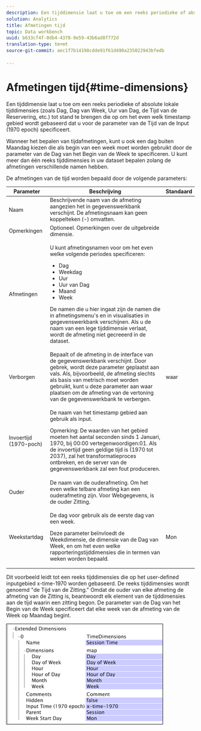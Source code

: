 ```yaml
---
description: Een tijddimensie laat u toe om een reeks periodieke of absolute lokale tijddimensies (zoals Dag, Dag van Week, Uur van Dag, de Tijd van de Reservering, etc.) tot stand te brengen die op om het even welk timestamp gebied wordt gebaseerd dat u voor de parameter van de Tijd van de Input (1970 epoch) specificeert.
solution: Analytics
title: Afmetingen tijd
topic: Data workbench
uuid: b633cf4f-0db4-4378-9e59-43b6ad8f772d
translation-type: tm+mt
source-git-commit: aec1f7b14198cdde91f61d490a235022943bfedb

---
```



# Afmetingen tijd{#time-dimensions}

Een tijddimensie laat u toe om een reeks periodieke of absolute lokale tijddimensies (zoals Dag, Dag van Week, Uur van Dag, de Tijd van de Reservering, etc.) tot stand te brengen die op om het even welk timestamp gebied wordt gebaseerd dat u voor de parameter van de Tijd van de Input (1970 epoch) specificeert.

Wanneer het bepalen van tijdafmetingen, kunt u ook een dag buiten Maandag kiezen die als begin van een week moet worden gebruikt door de parameter van de Dag van het Begin van de Week te specificeren. U kunt meer dan één reeks tijddimensies in uw dataset bepalen zolang de afmetingen verschillende namen hebben.

De afmetingen van de tijd worden bepaald door de volgende parameters:

<table id="table_9734F6CD7ABA4661A2F9A5FB948A7282"> 
 <thead> 
  <tr> 
   <th colname="col1" class="entry"> Parameter </th> 
   <th colname="col2" class="entry"> Beschrijving </th> 
   <th colname="col3" class="entry"> Standaard </th> 
  </tr> 
 </thead>
 <tbody> 
  <tr> 
   <td colname="col1"> Naam </td> 
   <td colname="col2"> Beschrijvende naam van de afmeting aangezien het in gegevenswerkbank verschijnt. De afmetingsnaam kan geen koppelteken (-) omvatten. </td> 
   <td colname="col3"> </td> 
  </tr> 
  <tr> 
   <td colname="col1"> Opmerkingen </td> 
   <td colname="col2"> Optioneel. Opmerkingen over de uitgebreide dimensie. </td> 
   <td colname="col3"> </td> 
  </tr> 
  <tr> 
   <td colname="col1"> Afmetingen </td> 
   <td colname="col2"> <p>U kunt afmetingsnamen voor om het even welke volgende periodes specificeren: </p> <p> 
     <ul id="ul_EB0837DD66BE4004A615A6029EEF4CD5"> 
      <li id="li_2E46E6DB004E443C8CC831DCEE743D60"> Dag </li> 
      <li id="li_F59A27779EBE4E2A84E0972EE8BCDFA7"> Weekdag </li> 
      <li id="li_7D74CD547ED1449091EF7B2E0E8C46DE"> Uur </li> 
      <li id="li_706AF9D385CB44C098DEBACA3BA2CD4B"> Uur van Dag </li> 
      <li id="li_76FBF69B25954885A0192D308A155E41"> Maand </li> 
      <li id="li_3C16955BE5C54291A25E25CD31259661"> Week </li> 
     </ul> </p> <p> De namen die u hier ingaat zijn de namen die in afmetingsmenu's en in visualisaties in gegevenswerkbank verschijnen. Als u de naam van een lege tijddimensie verlaat, wordt de afmeting niet gecreeerd in de dataset. </p> </td> 
   <td colname="col3"> </td> 
  </tr> 
  <tr> 
   <td colname="col1"> Verborgen </td> 
   <td colname="col2"> Bepaalt of de afmeting in de interface van de gegevenswerkbank verschijnt. Door gebrek, wordt deze parameter geplaatst aan vals. Als, bijvoorbeeld, de afmeting slechts als basis van metrisch moet worden gebruikt, kunt u deze parameter aan waar plaatsen om de afmeting van de vertoning van de gegevenswerkbank te verbergen. </td> 
   <td colname="col3"> waar </td> 
  </tr> 
  <tr> 
   <td colname="col1"> Invoertijd (1970-poch) </td> 
   <td colname="col2"> <p>De naam van het timestamp gebied aan gebruik als input. </p> <p> <p>Opmerking:  De waarden van het gebied moeten het aantal seconden sinds 1 Januari, 1970, bij 00:00 vertegenwoordigen:01. Als de invoertijd geen geldige tijd is (1970 tot 2037), zal het transformatieproces ontbreken, en de server van de gegevenswerkbank zal een fout produceren. </p> </p> </td> 
   <td colname="col3"> </td> 
  </tr> 
  <tr> 
   <td colname="col1"> Ouder </td> 
   <td colname="col2"> De naam van de ouderafmeting. Om het even welke telbare afmeting kan een ouderafmeting zijn. Voor Webgegevens, is de ouder Zitting. </td> 
   <td colname="col3"> </td> 
  </tr> 
  <tr> 
   <td colname="col1"> Weekstartdag </td> 
   <td colname="col2"> <p>De dag voor gebruik als de eerste dag van een week. </p> <p> Deze parameter beïnvloedt de Weekdimensie, de dimensie van de Dag van Week, en om het even welke rapporteringstijddimensies die in termen van weken worden bepaald. </p> </td> 
   <td colname="col3"> Mon </td> 
  </tr> 
 </tbody> 
</table>

Dit voorbeeld leidt tot een reeks tijddimensies die op het user-defined inputgebied x-time-1970 worden gebaseerd. De reeks tijddimensies wordt genoemd &quot;de Tijd van de Zitting.&quot; Omdat de ouder van elke afmeting de afmeting van de Zitting is, beantwoordt elk element van de tijddimensies aan de tijd waarin een zitting begon. De parameter van de Dag van het Begin van de Week specificeert dat elke week van de afmeting van de Week op Maandag begint.

![](assets/cfg_Transformation_Dim_TimeDim.png)

